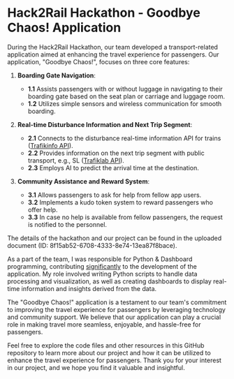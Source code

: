 # Hack2Rail Hackathon - Goodbye Chaos! Application

During the Hack2Rail Hackathon, our team developed a transport-related application aimed at enhancing the travel experience for passengers. Our application, "Goodbye Chaos!", focuses on three core features:

1. **Boarding Gate Navigation**:
    - **1.1** Assists passengers with or without luggage in navigating to their boarding gate based on the seat plan or carriage and luggage room.
    - **1.2** Utilizes simple sensors and wireless communication for smooth boarding.

2. **Real-time Disturbance Information and Next Trip Segment**:
    - **2.1** Connects to the disturbance real-time information API for trains ([Trafikinfo API](https://api.trafikinfo.trafikverket.se/)).
    - **2.2** Provides information on the next trip segment with public transport, e.g., SL ([Trafiklab API](https://www.trafiklab.se/node/12605/console)).
    - **2.3** Employs AI to predict the arrival time at the destination.

3. **Community Assistance and Reward System**:
    - **3.1** Allows passengers to ask for help from fellow app users.
    - **3.2** Implements a kudo token system to reward passengers who offer help.
    - **3.3** In case no help is available from fellow passengers, the request is notified to the personnel.

The details of the hackathon and our project can be found in the uploaded document (ID: 8f15ab52-6708-4333-8e74-13ea87f8bace).

As a part of the team, I was responsible for Python & Dashboard programming, contributing [significantly](https://github.com/parishwadomkar/GoodByeChaos/blob/main/GoodByeChaos!.png) to the development of the application. My role involved writing Python scripts to handle data processing and visualization, as well as creating dashboards to display real-time information and insights derived from the data.

The "Goodbye Chaos!" application is a testament to our team's commitment to improving the travel experience for passengers by leveraging technology and community support. We believe that our application can play a crucial role in making travel more seamless, enjoyable, and hassle-free for passengers.

Feel free to explore the code files and other resources in this GitHub repository to learn more about our project and how it can be utilized to enhance the travel experience for passengers.
Thank you for your interest in our project, and we hope you find it valuable and insightful.
